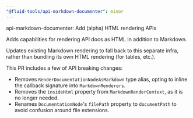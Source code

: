 ```yaml
---
"@fluid-tools/api-markdown-documenter": minor
---
```


api-markdown-documenter: Add (alpha) HTML rendering APIs

Adds capabilities for rendering API docs as HTML in addition to Markdown.

Updates existing Markdown rendering to fall back to this separate infra, rather than bundling its own HTML rendering (for tables, etc.).

This PR includes a few of API breaking changes:

-   Removes `RenderDocumentationNodeAsMarkdown` type alias, opting to inline the callback signature into `MarkdownRenderers`.
-   Removes the `insideHtml` property from `MarkdownRenderContext`, as it is no longer needed.
-   Renames `DocumentationNode`'s `filePath` property to `documentPath` to avoid confusion around file extensions.
